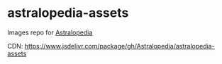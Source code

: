 # astralopedia-assets

Images repo for [Astralopedia](https://github.com/astralopedia/Astralopedia)

CDN: https://www.jsdelivr.com/package/gh/Astralopedia/astralopedia-assets